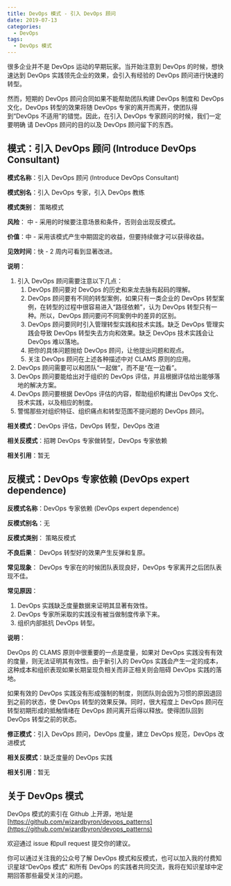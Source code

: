 ```yaml
---
title: DevOps 模式 - 引入 DevOps 顾问
date: 2019-07-13
categories: 
  - DevOps
tags:
  - DevOps 模式
---
```


很多企业并不是 DevOps 运动的早期玩家。当开始注意到 DevOps 的时候，想快速达到 DevOps 实践领先企业的效果，会引入有经验的 DevOps 顾问进行快速的转型。

然而，短期的 DevOps 顾问合同如果不能帮助团队构建 DevOps 制度和 DevOps 文化，DevOps 转型的效果将随 DevOps 专家的离开而离开，使团队得到“DevOps 不适用”的错觉。因此，在引入 DevOps 专家顾问的时候，我们一定要明确 请 DevOps 顾问的目的以及 DevOps 顾问留下的东西。

## 模式：引入 DevOps 顾问 (Introduce DevOps Consultant)

**模式名称**：引入 DevOps 顾问 (Introduce DevOps Consultant)

**模式别名**：引入 DevOps 专家，引入 DevOps 教练

**模式类别**： 策略模式

**风险**： 中 - 采用的时候要注意场景和条件，否则会出现反模式。

**价值**：中 - 采用该模式产生中期固定的收益，但要持续做才可以获得收益。

**见效时间**：快 - 2 周内可看到显著改进。

**说明**：

1. 引入 DevOps 顾问需要注意以下几点：
   1. DevOps 顾问要对 DevOps 的历史和来龙去脉有起码的理解。
   2. DevOps 顾问要有不同的转型案例，如果只有一类企业的 DevOps 转型案例，在转型的过程中很容易进入“路径依赖”，认为 DevOps 转型只有一种。所以，DevOps 顾问要问不同案例中的差异的区别。
   3. DevOps 顾问要同时引入管理转型实践和技术实践。缺乏 DevOps 管理实践会导致 DevOps 转型失去方向和效果。缺乏 DevOps 技术实践会让 DevOps 难以落地。
   4. 把你的具体问题抛给 DevOps 顾问，让他提出问题和观点。
   5. 关注 DevOps 顾问在上述各种描述中对 CLAMS 原则的应用。
2. DevOps 顾问需要可以和团队“一起做”，而不是“在一边看”。
3. DevOps 顾问要能给出对于组织的 DevOps 评估，并且根据评估给出能够落地的解决方案。
4. DevOps 顾问要根据 DevOps 评估的内容，帮助组织构建出 DevOps 文化、技术实践，以及相应的制度。
5. 警惕那些对组织特征、组织痛点和转型范围不提问题的 DevOps 顾问。

**相关模式**：DevOps 评估，DevOps 转型，DevOps 改进

**相关反模式**：招聘 DevOps 专家做转型，DevOps 专家依赖

**相关引用**：暂无

## 反模式：DevOps 专家依赖 (DevOps expert dependence)

**反模式名称**：DevOps 专家依赖 (DevOps expert dependence)

**反模式别名**：无

**反模式类别**： 策略反模式

**不良后果**： DevOps 转型好的效果产生反弹和复原。

**常见现象**： DevOps 专家在的时候团队表现良好，DevOps 专家离开之后团队表现不佳。

**常见原因**：

1. DevOps 实践缺乏度量数据来证明其显著有效性。
2. DevOps 专家所采取的实践没有被当做制度传承下来。
3. 组织内部抵抗 DevOps 转型。

**说明**：

DevOps 的 CLAMS 原则中很重要的一点是度量，如果对 DevOps 实践没有有效的度量，则无法证明其有效性。由于新引入的 DevOps 实践会产生一定的成本，这种成本和组织表现如果长期呈现负相关而非正相关则会阻碍 DevOps 实践的落地。

如果有效的 DevOps 实践没有形成强制的制度，则团队则会因为习惯的原因退回到之前的状态，使 DevOps 转型的效果反弹。同时，很大程度上 DevOps 顾问在转型初期形成的抵触情绪在 DevOps 顾问离开后得以释放。使得团队回到 DevOps 转型之前的状态。

**修正模式**：引入 DevOps 顾问，DevOps 度量，建立 DevOps 规范，DevOps 改进模式

**相关反模式**：缺乏度量的 DevOps 实践

**相关引用**：暂无

## 关于 DevOps 模式

DevOps 模式的索引在 Github 上开源，地址是[https://github.com/wizardbyron/devops_patterns](https://github.com/wizardbyron/devops_patterns)

欢迎通过 issue 和pull request 提交你的建议。

你可以通过关注我的公众号了解 DevOps 模式和反模式，也可以加入我的付费知识星球“DevOps 模式” 和所有 DevOps 的实践者共同交流，我将在知识星球中定期回答那些最受关注的问题。


